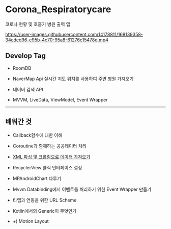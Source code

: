 # Corona_Respiratorycare
코로나 현황 및 호흡기  병원 출력 앱

https://user-images.githubusercontent.com/14178811/168139358-34cded96-e95b-4c70-95a8-61276c15478d.mp4

## Develop Tag

* RoomDB

* NaverMap Api
  실시간 지도 위치를 사용하여 주변 병원 가져오기

* 네이버 검색 API

* MVVM, LiveData, ViewModel, Event Wrapper

---

## 배워간 것

* Callback함수에 대한 이해

* Coroutine과 함께하는 공공데이터 처리

* [XML 파싱 및 크롤링으로 데이터 가져오기](https://velog.io/@cksgodl/%EA%B3%B5%EA%B3%B5%EB%8D%B0%EC%9D%B4%ED%84%B0-XML-%ED%8C%8C%EC%8B%B1-%EB%B0%8F-%ED%81%AC%EB%A1%A4%EB%A7%81%EC%9C%BC%EB%A1%9C-%EB%8D%B0%EC%9D%B4%ED%84%B0-%EA%B0%80%EC%A0%B8%EC%98%A4%EA%B8%B0)

* RecyclerView 클릭 인터페이스 설정

* MPAndroidChart 다루기

* Mvvm Databinding에서 이벤트를 처리하기 위한 Event Wrapper 만들기

* 타앱과 연동을 위한 URL Scheme

* Kotlin에서의 Generic이 무엇인가

* +) Motion Layout
